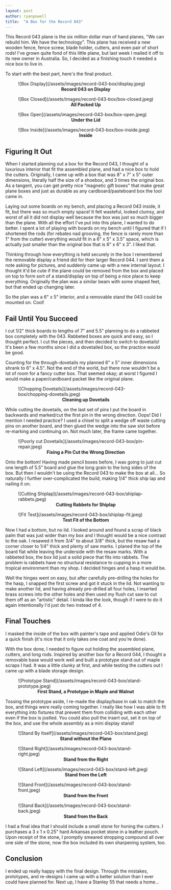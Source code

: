 ```yaml
---
layout: post
author: ryanpowell
title:  "A Box for the Record 043"
---
```


This Record 043 plane is the six million dollar man of hand planes, "We can rebuild him.  We have the technology".  This plane has received a new wooden fence, fence screw, blade holder, cutters, and even pair of short rods!  I've grown quite fond of this little plane, but last week I mailed it off to its new owner in Australia.  So, I decided as a finishing touch it needed a nice box to live in.

To start with the best part, here's the final product.

<figure>
![Box Display](/assets/images/record-043-box/display.jpeg)
<figcaption align = "center"><b>Record 043 on Display</b></figcaption>
</figure>
<figure>
![Box Closed](/assets/images/record-043-box/box-closed.jpeg)
<figcaption align = "center"><b>All Packed Up</b></figcaption>
</figure>
<figure>
![Box Open](/assets/images/record-043-box/box-open.jpeg)
<figcaption align = "center"><b>Under the Lid</b></figcaption>
</figure>
<figure>
![Box Inside](/assets/images/record-043-box/box-inside.jpeg)
<figcaption align = "center"><b>Inside</b></figcaption>
</figure>

## Figuring It Out

When I started planning out a box for the Record 043, I thought of a luxurious interior that fit the assembled plane, and had a nice box to hold the cutters.  Originally, I came up with a box that was 8" x 7" x 5" outer dimensions, literally half the size of a shoebox, and 3 times the original box.  As a tangent, you can get pretty nice "magnetic gift boxes" that make great plane boxes and just as durable as any cardboard/pasteboard box the tool came in.

Laying out some boards on my bench, and placing a Record 043 inside, it fit, but there was so much empty space!  It felt wasteful, looked clumsy, and worst of all it did not display well because the box was just so much bigger than the plane.  With all the effort I've put into this plane, I wanted to do better.  I spent a lot of playing with boards on my bench until I figured that if I shortened the rods (for rebates nad grooving, the fence is rarely more than 1" from the cutter) everything would fit in a 6" x 5" x 3.5" space, which is actually just smaller than the original box that is 6" x 6" x 3".  I liked that.

Thinking through how everything is held securely in the box I remembered the removable display a friend did for their larger Record 044.  I sent them a note asking for pictures, and suddenly came up with a new internal layout.  I thought it'd be cute if the plane could be removed from the box and placed on top to form sort of a stand/display on top of being a nice place to keep everything.  Originally the plan was a similar beam with some shaped feet, but that ended up changing later.

So the plan was a 6" x 5" interior, and a removable stand the 043 could be mounted on.  Cool!

## Fail Until You Succeed

I cut 1/2" thick boards to lengths of 7" and 5.5" planning to do a rabbeted box completely with the 043.  Rabbeted boxes are quick and easy, so I thought perfect.  I cut the pieces, and then decided to switch to dovetails!  It's been a few months since I did a dovetailed box, so the practice would be good.

Counting for the through-dovetails my planned 6" x 5" inner dimensions shrank to 6" x 4.5".  Not the end of the world, but there now wouldn't be a lot of room for a fancy cutter box.  That seemed okay; at worst I figured I would make a paper/cardboard packet like the original plane.

<figure>
![Chopping Dovetails](/assets/images/record-043-box/chopping-dovetails.jpeg)
<figcaption align = "center"><b>Cleaning up Dovetails</b></figcaption>
</figure>

While cutting the dovetails, on the last set of pins I put the board in backwards and marked/cut the first pin in the wrong direction.  Oops!  Did I mention I needed practice?  I used a chisel to split a wedge off waste cutting pins on another board, and then glued the wedge into the saw slot before re-marking and continuing on.  Not much later, the frame came together.

<figure>
![Poorly cut Dovetails](/assets/images/record-043-box/pin-repair.jpeg)
<figcaption align = "center"><b>Fixing a Pin Cut the Wrong Direction</b></figcaption>
</figure>

Onto the bottom!  Having made pencil boxes before, I was going to just cut one length of 5.5" board and glue the long grain to the long sides of the box.  But then I wouldn't be using the Record 043 to make the box at all...  So naturally I further over-complicated the build, making 1/4" thick ship lap and nailing it on.

<figure>
![Cutting Shiplap](/assets/images/record-043-box/shiplap-rabbets.jpeg)
<figcaption align = "center"><b>Cutting Rabbets for Shiplap</b></figcaption>
</figure>
<figure>
![Fit Test](/assets/images/record-043-box/shiplap-fit.jpeg)
<figcaption align = "center"><b>Test Fit of the Bottom</b></figcaption>
</figure>

Now I had a bottom, but no lid.  I looked around and found a scrap of black palm that was just wider than my box and I thought would be a nice contrast to the oak.  I resawed it from 3/4" to about 3/8" thick, but the resaw had a corner closer to 1/4" thick and plenty of saw marks.  I planed the top of the board flat while leaving the underside with the resaw marks.  With a rabbeted box, the box lid just a solid piece that fits into rabbets.  The problem is rabbets have no structural resistance to cupping in a more tropical environment than my shop.  I decided hinges and a hasp it would be.

Well the hinges went on easy, but after carefully pre-drilling the holes for the hasp, I snapped the first screw and got it stuck in the lid.  Not wanting to make another lid, and having already pre-drilled all four holes, I inserted brass screws into the other holes and then used my flush cut saw to cut them off as an "artistic" detail.  I kinda like the look, though if I were to do it again intentionally I'd just do two instead of 4.

## Final Touches

I masked the inside of the box with painter's tape and applied Odie's Oil for a quick finish (it's nice that it only takes one coat and you're done).

With the box done, I needed to figure out holding the assembled plane, cutters, and long rods.  Inspired by another box for a Record 044, I thought a removable base would work well and built a prototype stand out of maple scraps I had.  It was a little clunky at first, and while testing the cutters out I came up with a blade storage design.

<figure>
![Prototype Stand](/assets/images/record-043-box/stand-prototype.jpeg)
<figcaption align = "center"><b>First Stand, a Prototype in Maple and Walnut</b></figcaption>
</figure>

Tossing the prototype aside, I re-made the display/base in oak to match the box, and things were really coming together.  I really like how I was able to fit everything into fixtures that prevent them from colliding with each other even if the box is jostled.  You could also pull the insert out, set it on top of the box, and use the whole assembly as a mini display stand!

<figure>
![Stand By Itself](/assets/images/record-043-box/stand.jpeg)
<figcaption align = "center"><b>Stand without the Plane</b></figcaption>
</figure>
<figure>
![Stand Right](/assets/images/record-043-box/stand-right.jpeg)
<figcaption align = "center"><b>Stand from the Right</b></figcaption>
</figure>
<figure>
![Stand Left](/assets/images/record-043-box/stand-left.jpeg)
<figcaption align = "center"><b>Stand from the Left</b></figcaption>
</figure>
<figure>
![Stand Front](/assets/images/record-043-box/stand-front.jpeg)
<figcaption align = "center"><b>Stand from the Front</b></figcaption>
</figure>
<figure>
![Stand Back](/assets/images/record-043-box/stand-back.jpeg)
<figcaption align = "center"><b>Stand from the Back</b></figcaption>
</figure>

I had a final idea that I should include a small stone for honing the cutters.  I purchases a 3 x 1 x 0.25" hard Arkansas pocket stone in a leather pouch.  Upon receipt of the stone, I promptly smeared stropping compound all over one side of the stone, now the box included its own sharpening system, too.

## Conclusion

I ended up really happy with the final design.  Through the mistakes, prototypes, and re-designs I came up with a better solution than I ever could have planned for.  Next up, I have a Stanley 55 that needs a home...

